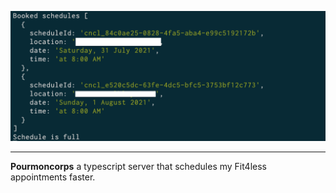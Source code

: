 ![](docs/docs.png)

---

**Pourmoncorps** a typescript server that schedules my Fit4less appointments faster.
